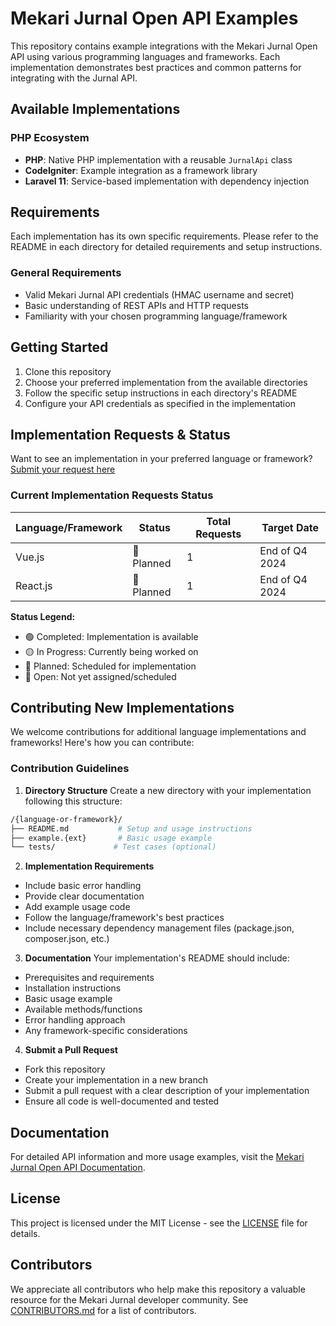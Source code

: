 # Mekari Jurnal Open API Examples
This repository contains example integrations with the Mekari Jurnal Open API using various programming languages and frameworks. Each implementation demonstrates best practices and common patterns for integrating with the Jurnal API.

## Available Implementations

### PHP Ecosystem
- **PHP**: Native PHP implementation with a reusable `JurnalApi` class
- **CodeIgniter**: Example integration as a framework library
- **Laravel 11**: Service-based implementation with dependency injection

## Requirements

Each implementation has its own specific requirements. Please refer to the README in each directory for detailed requirements and setup instructions.

### General Requirements
- Valid Mekari Jurnal API credentials (HMAC username and secret)
- Basic understanding of REST APIs and HTTP requests
- Familiarity with your chosen programming language/framework

## Getting Started

1. Clone this repository
2. Choose your preferred implementation from the available directories
3. Follow the specific setup instructions in each directory's README
4. Configure your API credentials as specified in the implementation

## Implementation Requests & Status

Want to see an implementation in your preferred language or framework? [Submit your request here](https://forms.gle/FVvMKwrpmUzZx2fs9)

### Current Implementation Requests Status

| Language/Framework | Status | Total Requests | Target Date |
|-------------------|---------|----------------|-------------|
| Vue.js | 🔵 Planned | 1 | End of Q4 2024 |
| React.js | 🔵 Planned | 1 | End of Q4 2024 |

**Status Legend:**
- 🟢 Completed: Implementation is available
- 🟡 In Progress: Currently being worked on
- 🔵 Planned: Scheduled for implementation
- 🔴 Open: Not yet assigned/scheduled

## Contributing New Implementations

We welcome contributions for additional language implementations and frameworks! Here's how you can contribute:

### Contribution Guidelines

1. **Directory Structure**
   Create a new directory with your implementation following this structure:
```bash
/{language-or-framework}/
├── README.md           # Setup and usage instructions
├── example.{ext}       # Basic usage example
└── tests/             # Test cases (optional)
```

2. **Implementation Requirements**
- Include basic error handling
- Provide clear documentation
- Add example usage code
- Follow the language/framework's best practices
- Include necessary dependency management files (package.json, composer.json, etc.)

3. **Documentation**
Your implementation's README should include:
- Prerequisites and requirements
- Installation instructions
- Basic usage example
- Available methods/functions
- Error handling approach
- Any framework-specific considerations

4. **Submit a Pull Request**
- Fork this repository
- Create your implementation in a new branch
- Submit a pull request with a clear description of your implementation
- Ensure all code is well-documented and tested

## Documentation

For detailed API information and more usage examples, visit the [Mekari Jurnal Open API Documentation](https://api-doc.jurnal.id/).

## License

This project is licensed under the MIT License - see the [LICENSE](LICENSE) file for details.

## Contributors

We appreciate all contributors who help make this repository a valuable resource for the Mekari Jurnal developer community. See [CONTRIBUTORS.md](CONTRIBUTORS.md) for a list of contributors.
